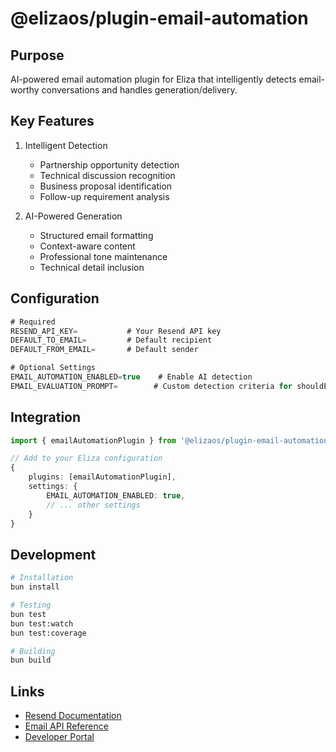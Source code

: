 # @elizaos/plugin-email-automation

## Purpose

AI-powered email automation plugin for Eliza that intelligently detects email-worthy conversations and handles generation/delivery.

## Key Features

1. Intelligent Detection

   - Partnership opportunity detection
   - Technical discussion recognition
   - Business proposal identification
   - Follow-up requirement analysis

2. AI-Powered Generation
   - Structured email formatting
   - Context-aware content
   - Professional tone maintenance
   - Technical detail inclusion

## Configuration

```typescript
# Required
RESEND_API_KEY=           # Your Resend API key
DEFAULT_TO_EMAIL=         # Default recipient
DEFAULT_FROM_EMAIL=       # Default sender

# Optional Settings
EMAIL_AUTOMATION_ENABLED=true    # Enable AI detection
EMAIL_EVALUATION_PROMPT=        # Custom detection criteria for shouldEmail
```

## Integration

```typescript
import { emailAutomationPlugin } from '@elizaos/plugin-email-automation';

// Add to your Eliza configuration
{
    plugins: [emailAutomationPlugin],
    settings: {
        EMAIL_AUTOMATION_ENABLED: true,
        // ... other settings
    }
}
```

## Development

```bash
# Installation
bun install

# Testing
bun test
bun test:watch
bun test:coverage

# Building
bun build
```

## Links

- [Resend Documentation](https://resend.com/docs)
- [Email API Reference](https://resend.com/docs/api-reference/introduction)
- [Developer Portal](https://resend.com/overview)
